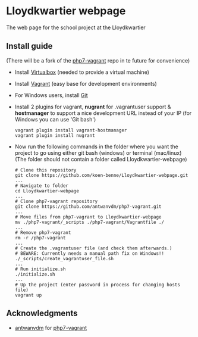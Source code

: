# Lloydkwartier webpage

The web page for the school project at the Lloydkwartier

## Install guide
(There will be a fork of the [php7-vagrant](https://github.com/koen-benne/Lloydkwartier-webpage) repo in te future for convenience)

* Install [Virtualbox](https://www.virtualbox.org/wiki/Downloads) (needed to provide a 
virtual machine)
* Install [Vagrant](https://www.vagrantup.com/) (easy base for development environments)
* For Windows users, install [Git](https://git-scm.com/download/win)
* Install 2 plugins for vagrant, **nugrant** for .vagrantuser support & **hostmanager** to 
support a nice development URL instead of your IP (for Windows you can use 'Git bash')

    ```
    vagrant plugin install vagrant-hostmanager
    vagrant plugin install nugrant
    ```


* Now run the following commands in the folder where you want the project to go using either git bash (windows) or terminal (mac/linux) (The folder should not contain a folder called Lloydkwartier-webpage)

    ```
    # Clone this repository
    git clone https://github.com/koen-benne/Lloydkwartier-webpage.git
    ...
    # Navigate to folder
    cd Lloydkwartier-webpage
    ...
    # Clone php7-vagrant repository
    git clone https://github.com/antwanvdm/php7-vagrant.git
    ...
    # Move files from php7-vagrant to Lloydkwartier-webpage
    mv ./php7-vagrant/_scripts ./php7-vagrant/Vagrantfile ./
    ...
    # Remove php7-vagrant
    rm -r /php7-vagrant
    ...
    # Create the .vagrantuser file (and check them afterwards.)
    # BEWARE: Currently needs a manual path fix on Windows!!
    ./_scripts/create_vagrantuser_file.sh
    ...
    # Run initialize.sh
    ./initialize.sh
    ...
    # Up the project (enter password in process for changing hosts file)
    vagrant up
    ```

## Acknowledgments
* [antwanvdm](https://github.com/antwanvdm) for [php7-vagrant](https://github.com/koen-benne/Lloydkwartier-webpage)

